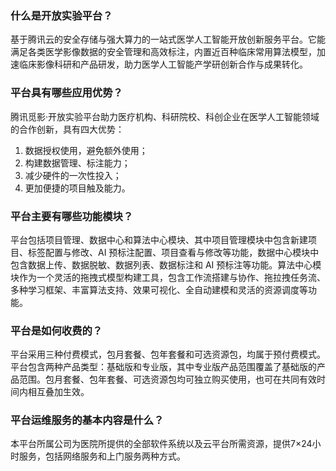 ### 什么是开放实验平台？
基于腾讯云的安全存储与强大算力的一站式医学人工智能开放创新服务平台。它能满足各类医学影像数据的安全管理和高效标注，内置近百种临床常用算法模型，加速临床影像科研和产品研发，助力医学人工智能产学研创新合作与成果转化。

### 平台具有哪些应用优势？
腾讯觅影·开放实验平台助力医疗机构、科研院校、科创企业在医学人工智能领域的合作创新，具有四大优势：
1. 数据授权使用，避免额外使用；
2. 构建数据管理、标注能力；
3. 减少硬件的一次性投入；
4. 更加便捷的项目触及能力。

### 平台主要有哪些功能模块？
平台包括项目管理、数据中心和算法中心模块、其中项目管理模块中包含新建项目、标签配置与修改、AI 预标注配置、项目查看与修改等功能，数据中心模块中包含数据上传、数据脱敏、数据列表、数据标注和 AI 预标注等功能。算法中心模块作为一个灵活的拖拽式模型构建工具，包含工作流搭建与协作、拖拉拽任务流、多种学习框架、丰富算法支持、效果可视化、全自动建模和灵活的资源调度等功能。

### 平台是如何收费的？
平台采用三种付费模式，包月套餐、包年套餐和可选资源包，均属于预付费模式。平台包含两种产品类型：基础版和专业版，其中专业版产品范围覆盖了基础版的产品范围。包月套餐、包年套餐、可选资源包均可独立购买使用，也可在共同有效时间内相互叠加生效。

### 平台运维服务的基本内容是什么？
本平台所属公司为医院所提供的全部软件系统以及云平台所需资源，提供7×24小时服务，包括网络服务和上门服务两种方式。
